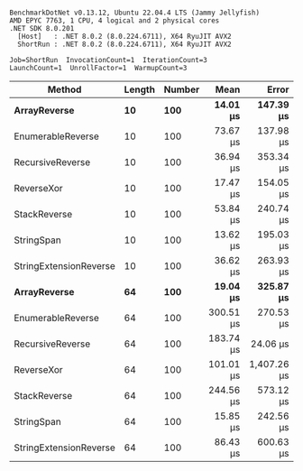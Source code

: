```

BenchmarkDotNet v0.13.12, Ubuntu 22.04.4 LTS (Jammy Jellyfish)
AMD EPYC 7763, 1 CPU, 4 logical and 2 physical cores
.NET SDK 8.0.201
  [Host]   : .NET 8.0.2 (8.0.224.6711), X64 RyuJIT AVX2
  ShortRun : .NET 8.0.2 (8.0.224.6711), X64 RyuJIT AVX2

Job=ShortRun  InvocationCount=1  IterationCount=3  
LaunchCount=1  UnrollFactor=1  WarmupCount=3  

```
| Method                 | Length | Number | Mean      | Error       | StdDev    | Median     | Min        | Max       | Allocated |
|----------------------- |------- |------- |----------:|------------:|----------:|-----------:|-----------:|----------:|----------:|
| **ArrayReverse**           | **10**     | **100**    |  **14.01 μs** |   **147.39 μs** |  **8.079 μs** |  **11.242 μs** |   **7.685 μs** |  **23.11 μs** |  **10.09 KB** |
| EnumerableReverse      | 10     | 100    |  73.67 μs |   137.98 μs |  7.563 μs |  71.584 μs |  67.376 μs |  82.06 μs |  25.72 KB |
| RecursiveReverse       | 10     | 100    |  36.94 μs |   353.34 μs | 19.368 μs |  25.979 μs |  25.538 μs |  59.30 μs |  56.97 KB |
| ReverseXor             | 10     | 100    |  17.47 μs |   154.05 μs |  8.444 μs |  14.506 μs |  10.900 μs |  26.99 μs |  10.09 KB |
| StackReverse           | 10     | 100    |  53.84 μs |   240.74 μs | 13.196 μs |  46.456 μs |  45.996 μs |  69.08 μs |  31.19 KB |
| StringSpan             | 10     | 100    |  13.62 μs |   195.03 μs | 10.690 μs |   7.729 μs |   7.178 μs |  25.96 μs |   5.41 KB |
| StringExtensionReverse | 10     | 100    |  36.62 μs |   263.93 μs | 14.467 μs |  28.853 μs |  27.691 μs |  53.31 μs |  28.84 KB |
| **ArrayReverse**           | **64**     | **100**    |  **19.04 μs** |   **325.87 μs** | **17.862 μs** |   **9.037 μs** |   **8.426 μs** |  **39.66 μs** |  **30.41 KB** |
| EnumerableReverse      | 64     | 100    | 300.51 μs |   270.53 μs | 14.828 μs | 300.368 μs | 285.750 μs | 315.41 μs |  59.31 KB |
| RecursiveReverse       | 64     | 100    | 183.74 μs |    24.06 μs |  1.319 μs | 183.358 μs | 182.648 μs | 185.20 μs | 710.88 KB |
| ReverseXor             | 64     | 100    | 101.01 μs | 1,407.26 μs | 77.137 μs |  61.655 μs |  51.486 μs | 189.88 μs |  30.41 KB |
| StackReverse           | 64     | 100    | 244.56 μs |   573.12 μs | 31.415 μs | 257.062 μs | 208.821 μs | 267.80 μs |  88.22 KB |
| StringSpan             | 64     | 100    |  15.85 μs |   242.56 μs | 13.295 μs |   8.256 μs |   8.086 μs |  31.20 μs |  15.56 KB |
| StringExtensionReverse | 64     | 100    |  86.43 μs |   600.63 μs | 32.923 μs |  67.907 μs |  66.946 μs | 124.44 μs |  68.69 KB |
